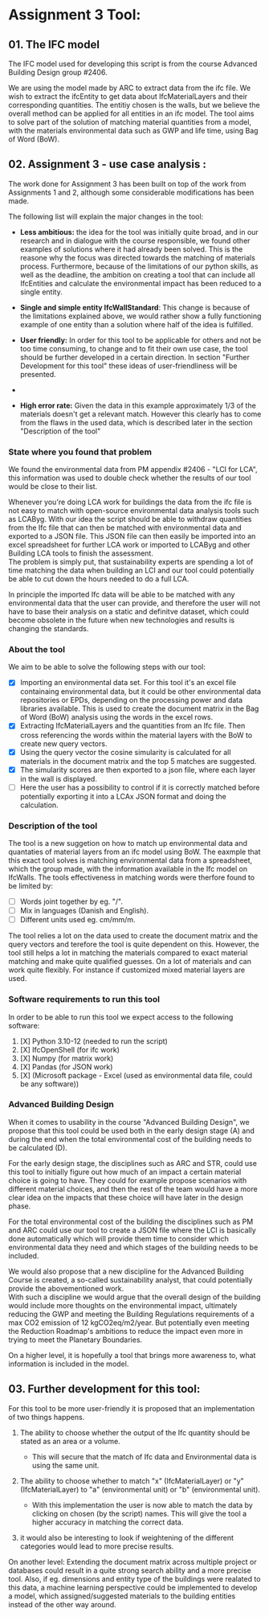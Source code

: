 # Assignment 3 Tool:

## 01. The IFC model
The IFC model used for developing this script is from the course Advanced Building Design group #2406.

We are using the model made by ARC to extract data from the ifc file. We wish to extract the ifcEntity to get data about IfcMaterialLayers and their corresponding quantities. The entitiy chosen is the walls, but we believe the overall method can be applied for all entities in an ifc model. The tool aims to solve part of the solution of matching material quantities from a model, with the materials environmental data such as GWP and life time, using Bag of Word (BoW). 

## 02. Assignment 3 - use case analysis :
The work done for Assignment 3 has been built on top of the work from Assignments 1 and 2, although some considerable modifications has been made.

The following list will explain the major changes in the tool:
- **Less ambitious:** the idea for the tool was initially quite broad, and in our research and in dialogue with the course responsible, we found other examples of solutions where it had already been solved. This is the reasone why the focus was directed towards the matching of materials process. Furthermore, because of the limitations of our python skills, as well as the deadline, the ambition on creating a tool that can include all IfcEntities and calculate the environmental impact has been reduced to a single entity.

- **Single and simple entity IfcWallStandard**: This change is because of the limitations explained above, we would rather show a fully functioning example of one entity than a solution where half of the idea is fulfilled.
  
- **User friendly:** In order for this tool to be applicable for others and not be too time consuming, to change and to fit their own use case, the tool should be further developed in a certain direction. In section "Further Development for this tool" these ideas of user-friendliness will be presented.
- 
- **High error rate:** Given the data in this example approximately 1/3 of the materials doesn't get a relevant match. However this clearly has to come from the flaws in the used data, which is described later in the section "Description of the tool"
  

### State where you found that problem
We found the environmental data from PM appendix #2406 - "LCI for LCA", this information was used to double check whether the results of our tool would be close to their list.

Whenever you're doing LCA work for buildings the data from the ifc file is not easy to match with open-source environmental data analysis tools such as LCAByg. With our idea the script should be able to withdraw quantities from the Ifc file that can then be matched with environmental data and exported to a JSON file. This JSON file can then easily be imported into an excel spreadsheet for further LCA work or imported to LCAByg and other Building LCA tools to finish the assessment.  
The problem is simply put, that sustainability experts are spending a lot of time matching the data when building an LCI and our tool could potentially be able to cut down the hours needed to do a full LCA.

In principle the imported Ifc data will be able to be matched with any environmental data that the user can provide, and therefore the user will not have to base their analysis on a static and definitve dataset, which could become obsolete in the future when new technologies and results is changing the standards.

### About the tool

We aim to be able to solve the following steps with our tool:

- [X] Importing an environmental data set. For this tool it's an excel file containaing environmental data, but it could be other environmental data repositories or EPDs, depending on the processing power and data libraries available. This is used to create the document matrix in the Bag of Word (BoW) analysis using the words in the excel rows.
- [X] Extracting IfcMaterialLayers and the quantities from an Ifc file. Then cross referencing the words within the material layers with the BoW to create new query vectors. 
- [X] Using the query vector the cosine simularity is calculated for all materials in the document matrix and the top 5 matches are suggested.
- [X] The simularity scores are then exported to a json file, where each layer in the wall is displayed. 
- [ ] Here the user has a possibility to control if it is correctly matched before potentially exporting it into a LCAx JSON format and doing the calculation.

### Description of the tool

The tool is a new suggetion on how to match up environmental data and quantaties of material layers from an ifc model using BoW. 
The eaxmple that this exact tool solves is matching environmental data from a spreadsheet, which the group made, with the information available in the Ifc model on IfcWalls.
The tools effectiveness in matching words were therfore found to be limited by:  
- [ ] Words joint together by eg. "/".
- [ ] Mix in languages (Danish and English).
- [ ] Different units used eg. cm/mm/m.

The tool relies a lot on the data used to create the document matrix and the query vectors and terefore the tool is quite dependent on this. However, the tool still helps a lot in matching the materials compared to exact material matching and make quite qualified guesses. On a lot of materials and can work quite flexibly. For instance if customized mixed material layers are used. 

### Software requirements to run this tool  

In order to be able to run this tool we expect access to the following software:
1. [X] Python 3.10-12 (needed to run the script)
2. [X] IfcOpenShell (for ifc work)
3. [X] Numpy (for matrix work)
4. [X] Pandas (for JSON work)
5. [X] (Microsoft package - Excel (used as environmental data file, could be any software))

   
### Advanced Building Design

When it comes to usability in the course "Advanced Building Design", we propose that this tool could be used both in the early design stage (A) and during the end when the total environmental cost of the building needs to be calculated (D).

For the early design stage, the disciplines such as ARC and STR, could use this tool to initially figure out how much of an impact a certain material choice is going to have. They could for example propose scenarios with different material choices, and then the rest of the team would have a more clear idea on the impacts that these choice will have later in the design phase.

For the total environmental cost of the building the disciplines such as PM and ARC could use our tool to create a JSON file where the LCI is basically done automatically which will provide them time to consider which environmental data they need and which stages of the building needs to be included.

We would also propose that a new discipline for the Advanced Building Course is created, a so-called sustainability analyst, that could potentially provide the abovementioned work.  
With such a discipline we would argue that the overall design of the building would include more thoughts on the environmental impact, ultimately reducing the GWP and meeting the Building Regulations requirements of a max CO2 emission of 12 kgCO2eq/m2/year. But potentially even meeting the Reduction Roadmap's ambitions to reduce the impact even more in trying to meet the Planetary Boundaries.

On a higher level, it is hopefully  a tool that brings more awareness to, what information is included in the model.



## 03. Further development for this tool:

For this tool to be more user-friendly it is proposed that an implementation of two things happens.  
1. The ability to choose whether the output of the Ifc quantity should be stated as an area or a volume.  
   - This will secure that the match of Ifc data and Environmental data is using the same unit.
3. The ability to choose whether to match "x" (IfcMaterialLayer) or "y" (IfcMaterialLayer) to "a" (environmental unit) or "b" (environmental unit).  
   - With this implementation the user is now able to match the data by clicking on chosen (by the script) names. This will give the tool a higher accuracy in matching the correct data.
   
4. it would also be interesting to look if weightening of the different categories would lead to more precise results. 


On another level: 
Extending the document matrix across multiple project or databases could result in a quite strong search ability and a more precise tool. Also, if eg. dimensions and entity type of the buildings were realated to this data, a machine learning perspective could be implemented to develop a model, which assigned/suggested materials to the building entities instead of the other way around.
